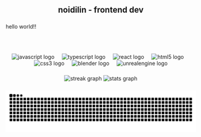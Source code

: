 <h2 align="center">noidilin - frontend dev</h2>

###

<p align="left">hello world!!</p>

###

<br clear="both">

###

<div align="center">
  <img src="https://cdn.jsdelivr.net/gh/devicons/devicon/icons/javascript/javascript-original.svg" height="30" alt="javascript logo"  />
  <img width="12" />
  <img src="https://cdn.jsdelivr.net/gh/devicons/devicon/icons/typescript/typescript-original.svg" height="30" alt="typescript logo"  />
  <img width="12" />
  <img src="https://cdn.jsdelivr.net/gh/devicons/devicon/icons/react/react-original.svg" height="30" alt="react logo"  />
  <img width="12" />
  <img src="https://cdn.jsdelivr.net/gh/devicons/devicon/icons/html5/html5-original.svg" height="30" alt="html5 logo"  />
  <img width="12" />
  <img src="https://cdn.jsdelivr.net/gh/devicons/devicon/icons/css3/css3-original.svg" height="30" alt="css3 logo"  />
  <img width="12" />
  <img src="https://cdn.jsdelivr.net/gh/devicons/devicon/icons/blender/blender-original.svg" height="30" alt="blender logo"  />
  <img width="12" />
  <img src="https://cdn.jsdelivr.net/gh/devicons/devicon/icons/unrealengine/unrealengine-original.svg" height="30" alt="unrealengine logo"  />
</div>

###

<div align="center">
  <img src="https://streak-stats.demolab.com?user=noidilin&locale=en&mode=weekly&theme=apprentice&hide_border=true&border_radius=5" height="150" alt="streak graph"  />
  <img src="https://github-readme-stats.vercel.app/api?username=noidilin&hide_title=true&hide_rank=true&show_icons=false&include_all_commits=true&count_private=true&disable_animations=false&theme=apprentice&locale=en&hide_border=true" height="150" alt="stats graph"  />
  <!-- <img src="https://github-readme-stats.vercel.app/api/top-langs?username=noidilin&locale=en&hide_title=true&layout=compact&card_width=320&langs_count=5&theme=apprentice&hide_border=true" height="120" alt="languages graph"  /> -->
</div>

###

<!--
<div align = "center">
<img height="170px" src="https://github-readme-stats.vercel.app/api?username=noidilin&hide=contribs&show_icons=true" />
<img height="170px" src="https://github-readme-stats.vercel.app/api/top-langs/?username=noidilin&size_weight=0&count_weight=1&hide=html,css,scss&layout=compact&langs_count=6" />
</div>

<p align = "center">
<img width="50%" src="https://github-readme-streak-stats.herokuapp.com/?user=noidilin&show_icons=true&locale=en&layout=compact&line_height=0" />
</p>
-->

<picture align="center">
  <source media="(prefers-color-scheme: dark)" srcset="https://raw.githubusercontent.com/noidilin/noidilin/output/snake-dark.svg">
  <source media="(prefers-color-scheme: light)" srcset="https://raw.githubusercontent.com/noidilin/noidilin/output/snake.svg">
  <img alt="github contribution grid snake animation" src="https://raw.githubusercontent.com/noidilin/noidilin/output/snake.svg">
</picture>

